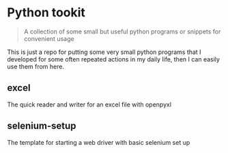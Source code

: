 # Python tookit

> A collection of some small but useful python programs or snippets for convenient usage 

This is just a repo for putting some very small python programs that I developed for some often repeated actions in my daily life, then I can easily use them from here.

## excel 

The quick reader and writer for an excel file with openpyxl

## selenium-setup

The template for starting a web driver with basic selenium set up
